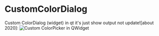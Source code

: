 # CustomColorDialog
Custom ColorDialog (widget) in qt
it's just show output not update![about 2020]:
![Custom ColorPicker in QWidget](https://s6.uupload.ir/files/colorpickerwidget_vig6.gif)
